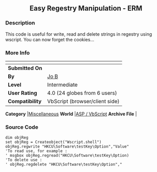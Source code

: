 ﻿<div align="center">

## Easy Regestry Manipulation \- ERM


</div>

### Description

This code is useful for write, read and delete strings in regestry using wscript. You can now forget the cookies...
 
### More Info
 


<span>             |<span>
---                |---
**Submitted On**   |
**By**             |[Jo B](https://github.com/Planet-Source-Code/PSCIndex/blob/master/ByAuthor/jo-b.md)
**Level**          |Intermediate
**User Rating**    |4.0 (24 globes from 6 users)
**Compatibility**  |VbScript \(browser/client side\)

**Category**       |[Miscellaneous](https://github.com/Planet-Source-Code/PSCIndex/blob/master/ByCategory/miscellaneous__4-1.md)
**World**          |[ASP / VbScript](https://github.com/Planet-Source-Code/PSCIndex/blob/master/ByWorld/asp-vbscript.md)
**Archive File**   |[](https://github.com/Planet-Source-Code/jo-b-easy-regestry-manipulation-erm__4-6716/archive/master.zip)





### Source Code

```
dim objReg
set objReg = Createobject("Wscript.shell")
objReg.regwrite "HKCU\Software\testKey\Option","Value"
'To read use, for example :
' msgbox objReg.regread("HKCU\Software\testKey\Option)
'To delete use :
' objReg.regdelete "HKCU\Software\testKey\Option","
```

